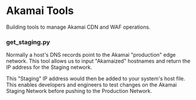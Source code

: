 # Akamai Tools

Building tools to manage Akamai CDN and WAF operations.

### get_staging.py
Normally a host's DNS records point to the Akamai "production" edge network.
This tool allows us to input "Akamaized" hostnames and return the IP address for the Staging network.

This "Staging" IP address would then be added to your system's host file.
This enables developers and engineers to test changes on the Akamai Staging Network before pushing to the Production Network.
